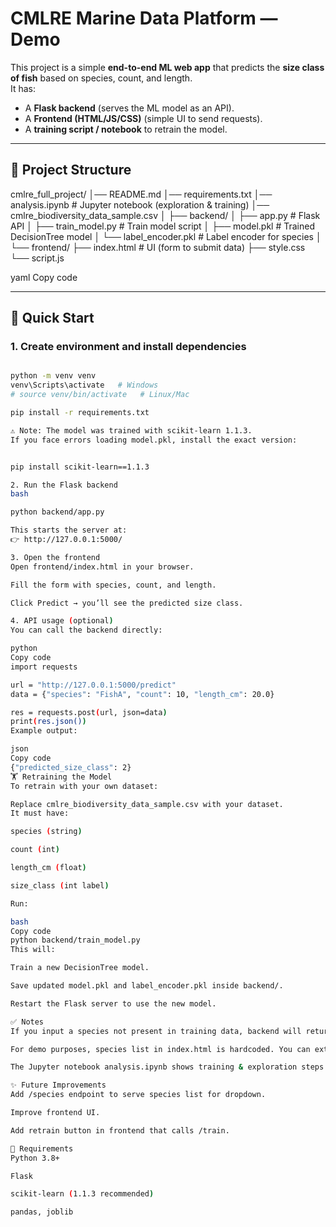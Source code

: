 # CMLRE Marine Data Platform — Demo

This project is a simple **end-to-end ML web app** that predicts the **size class of fish** based on species, count, and length.  
It has:
- A **Flask backend** (serves the ML model as an API).
- A **Frontend (HTML/JS/CSS)** (simple UI to send requests).
- A **training script / notebook** to retrain the model.

---

## 📂 Project Structure

cmlre_full_project/
│── README.md
│── requirements.txt
│── analysis.ipynb # Jupyter notebook (exploration & training)
│── cmlre_biodiversity_data_sample.csv
│
├── backend/
│ ├── app.py # Flask API
│ ├── train_model.py # Train model script
│ ├── model.pkl # Trained DecisionTree model
│ └── label_encoder.pkl # Label encoder for species
│
└── frontend/
├── index.html # UI (form to submit data)
├── style.css
└── script.js

yaml
Copy code

---

## 🚀 Quick Start

### 1. Create environment and install dependencies
```bash

python -m venv venv
venv\Scripts\activate   # Windows
# source venv/bin/activate   # Linux/Mac

pip install -r requirements.txt

⚠️ Note: The model was trained with scikit-learn 1.1.3.
If you face errors loading model.pkl, install the exact version:


pip install scikit-learn==1.1.3

2. Run the Flask backend
bash

python backend/app.py

This starts the server at:
👉 http://127.0.0.1:5000/

3. Open the frontend
Open frontend/index.html in your browser.

Fill the form with species, count, and length.

Click Predict → you’ll see the predicted size class.

4. API usage (optional)
You can call the backend directly:

python
Copy code
import requests

url = "http://127.0.0.1:5000/predict"
data = {"species": "FishA", "count": 10, "length_cm": 20.0}

res = requests.post(url, json=data)
print(res.json())
Example output:

json
Copy code
{"predicted_size_class": 2}
🏋️ Retraining the Model
To retrain with your own dataset:

Replace cmlre_biodiversity_data_sample.csv with your dataset.
It must have:

species (string)

count (int)

length_cm (float)

size_class (int label)

Run:

bash
Copy code
python backend/train_model.py
This will:

Train a new DecisionTree model.

Save updated model.pkl and label_encoder.pkl inside backend/.

Restart the Flask server to use the new model.

✅ Notes
If you input a species not present in training data, backend will return an error (Unknown species).

For demo purposes, species list in index.html is hardcoded. You can extend it to fetch dynamically from backend.

The Jupyter notebook analysis.ipynb shows training & exploration steps.

✨ Future Improvements
Add /species endpoint to serve species list for dropdown.

Improve frontend UI.

Add retrain button in frontend that calls /train.

🔧 Requirements
Python 3.8+

Flask

scikit-learn (1.1.3 recommended)

pandas, joblib